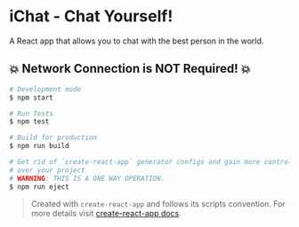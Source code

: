 # iChat - Chat Yourself!
A React app that allows you to chat with the best person in the world.

## 💥 Network Connection is NOT Required! 💥


```sh
# Development mode
$ npm start

# Run Tests
$ npm test

# Build for production
$ npm run build

# Get rid of `create-react-app` generator configs and gain more control
# over your project
# WARNING: THIS IS A ONE WAY OPERATION.
$ npm run eject
```

>Created with `create-react-app` and follows its scripts convention. For more details visit [create-react-app docs](https://github.com/facebook/create-react-app).
